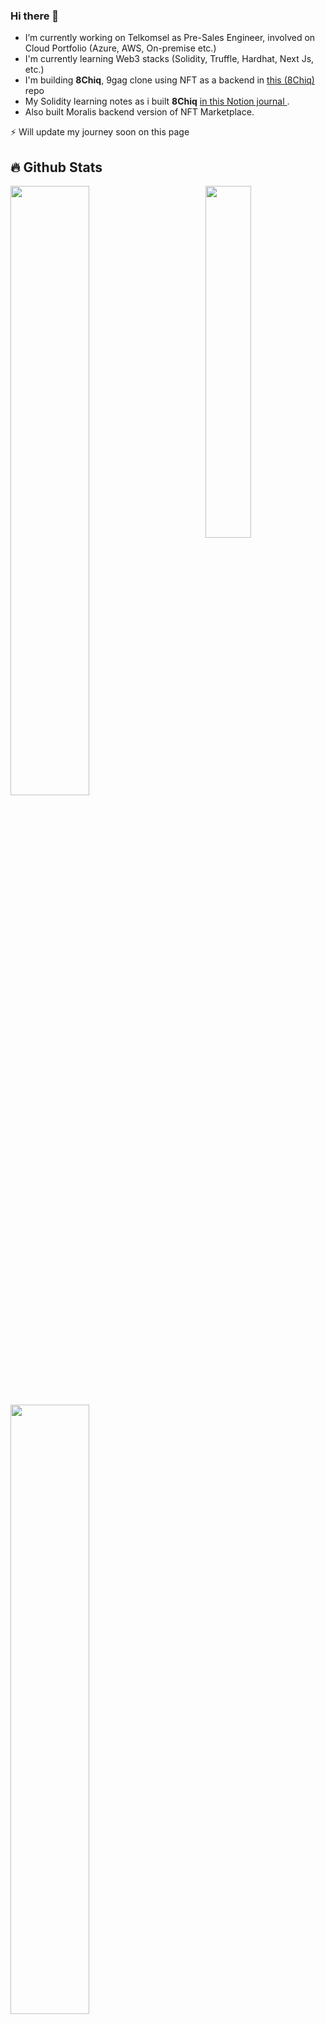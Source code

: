 ### Hi there 👋

<!--
**said017/said017** is a ✨ _special_ ✨ repository because its `README.md` (this file) appears on your GitHub profile.

Here are some ideas to get you started:

- 🔭 I’m currently working on ...
- 🌱 I’m currently learning ...
- 👯 I’m looking to collaborate on ...
- 🤔 I’m looking for help with ...
- 💬 Ask me about ...
- 📫 How to reach me: ...
- 😄 Pronouns: ...
- ⚡ Fun fact: ...
-->
- I’m currently working on Telkomsel as Pre-Sales Engineer, involved on Cloud Portfolio (Azure, AWS, On-premise etc.)
- I'm currently learning Web3 stacks (Solidity, Truffle, Hardhat, Next Js, etc.)
- I'm building **8Chiq**, 9gag clone using NFT as a backend in <a href="https://github.com/said017/8chiq"> this (8Chiq) </a> repo
- My Solidity learning notes as i built **8Chiq** <a href="https://www.notion.so/Study-Journal-b0e4630040f74a759a437e5731512df0?v=99e4ac9e5ebd4301bd1784943bc37230&p=025a76ef4bb74b56987793355f3c7132"> in this Notion journal </a>.
- Also built Moralis backend version of NFT Marketplace.

⚡ Will update my journey soon on this page

## 🔥 Github Stats

<img align="right" width="38%" src="https://i.imgur.com/VxANS89.jpg"/>

  <a href="https://github.com/said017"><img width="50%" src="https://github-readme-stats.vercel.app/api?username=said017&theme=radical&title_color=ff3068"></a>
  <a href="https://github.com/said017"><img width="50%" src="http://github-readme-streak-stats.herokuapp.com/?user=Giingu&theme=radical&date_format=M%20j%5B%2C%20Y%5D&ring=ff3068&fire=ff3068&sideNums=ff3068"></a>

